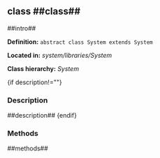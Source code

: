 class ##class##
----------------

##intro##

**Definition:** `abstract class System extends System`

**Located in:** *system/libraries/System*

**Class hierarchy:** *System*


{if description!=""}
### Description ###

##description##
{endif}


### Methods ###

##methods##
